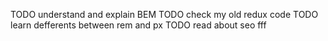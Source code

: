 TODO understand and explain BEM
TODO check my old redux code
TODO learn defferents between rem and px
TODO read about seo
fff
